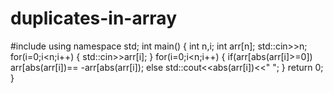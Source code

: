 # duplicates-in-array

#include<iostream>
  using namespace std;
  int main()
  {
  int n,i;
  int arr[n];
  std::cin>>n;
  for(i=0;i<n;i++)
  {
   std::cin>>arr[i];
  }
  for(i=0;i<n;i++)
   {
     if(arr[abs(arr[i]>=0])
  arr[abs(arr[i])== -arr[abs(arr[i]);
  else
  std::cout<<abs(arr[i])<<" ";
  }
  return 0;
  }
                   
